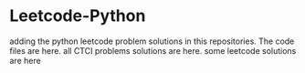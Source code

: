 # Leetcode-Python
adding the python leetcode problem solutions in this repositories. 
The code files are here.
all CTCI problems solutions are here.
some leetcode solutions are here















































































































































































